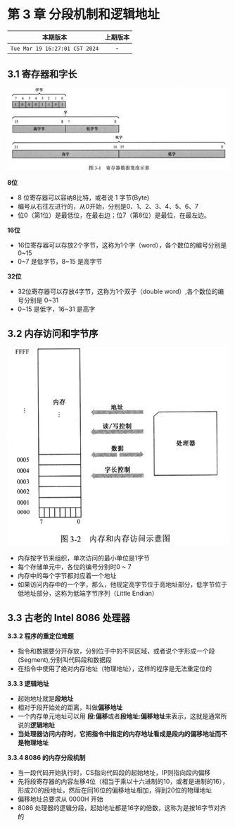 # 第 3 章 分段机制和逻辑地址

|本期版本|上期版本|
|:---:|:---:|
|`Tue Mar 19 16:27:01 CST 2024`| -

## 3.1 寄存器和字长

<img src="./01.png" />

**8位**

* 8 位寄存器可以容纳8比特，或者说 1 字节(Byte)
* 编号从右往左进行的，从0开始，分别是0、1、2、3、4、5、6、7
* 位0（第1位）是最低位，在最右边；位7（第8位）是最位，在最左边。

**16位**

* 16位寄存器可以存放2个字节，这称为1个字（word），各个数位的编号分别是 0~15
* 0~7 是低字节，8~15 是高字节

**32位**

* 32位寄存器可以存放4字节，这称为1个双子（double word）,各个数位的编号分别是 0~31
* 0~15 是低字，16~31 是高字

## 3.2 内存访问和字节序

<img src="./02.png" />

* 内存按字节来组织，单次访问的最小单位是1字节
*  每个存储单元中，各位的编号分别时0 ~ 7
* 内存中的每个字节都对应着一个地址
* 如果访问内存中的一个字，那么，他规定高字节位于高地址部分，低字节位于低地址部分，这称为低端字节序列（Little Endian）

## 3.3 古老的 Intel 8086 处理器

**3.3.2 程序的重定位难题**

* 指令和数据要分开存放，分别位于中的不同区域，或者说个字形成一个段(Segment),分别叫代码段和数据段
* 在指令中使用了绝对内存地址（物理地址），这样的程序是无法重定位的


**3.3.3 逻辑地址**

* 起始地址就是**段地址**
* 相对于段开始处的距离，叫做**偏移地址**
* 一个内存单元地址可以用 **段:偏移**或者**段地址:偏移地址**来表示，这就是通常所说的**逻辑地址**
* **当处理器访问内存时，它把指令中指定的内存地址看成是段内的偏移地址而不是物理地址**

**3.3.4 8086 的内存分段机制**

* 当一段代码开始执行时，CS指向代码段的起始地址，IP则指向段内偏移
* 先将段寄存器的内容左移4位（相当于乘以十六进制的10，或者是进制的16），形成20的段地址，然后在同16位的偏移地址相加，得到20位的物理地址
* 偏移地址总要求从 0000H 开始
* 8086 处理器的逻辑分段，起始地址都是16字的倍数，这称为是按16字节对齐的
